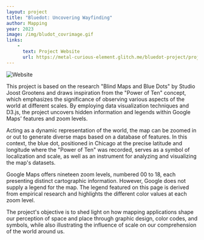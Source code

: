 ```yaml
---
layout: project
title: "Bluedot: Uncovering Wayfinding"
author: Mapping
year: 2023
image: /img/bludot_covrimage.gif
links:
    -
      text: Project Website
      url: https://metal-curious-element.glitch.me/bluedot-project/project-page.html
---
```

![Website](/img/bludot_covrimage.gif)

This project is based on the research "Blind Maps and Blue Dots" by Studio Joost Grootens and draws inspiration from the "Power of Ten" concept, which emphasizes the significance of observing various aspects of the world at different scales. By employing data visualization techniques and D3.js, the project uncovers hidden information and legends within Google Maps' features and zoom levels.

Acting as a dynamic representation of the world, the map can be zoomed in or out to generate diverse maps based on a database of features. In this context, the blue dot, positioned in Chicago at the precise latitude and longitude where the "Power of Ten" was recorded, serves as a symbol of localization and scale, as well as an instrument for analyzing and visualizing the map's datasets.

Google Maps offers nineteen zoom levels, numbered 00 to 18, each presenting distinct cartographic information. However, Google does not supply a legend for the map. The legend featured on this page is derived from empirical research and highlights the different color values at each zoom level.

The project's objective is to shed light on how mapping applications shape our perception of space and place through graphic design, color codes, and symbols, while also illustrating the influence of scale on our comprehension of the world around us.